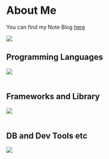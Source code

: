 # About Me

You can find my Note Blog [here]([https://note.com/yblockchain])

![](https://github-readme-stats.vercel.app/api/top-langs?username=yblockcha1n&show_icons=true&locale=en&layout=compact)

## Programming Languages

<img src="https://skillicons.dev/icons?i=html,css,js,python,rust,go" /> <br /><br />

## Frameworks and Library

<img src="https://skillicons.dev/icons?i=nodejs,flask,fastapi,wordpress" /> <br /><br />

## DB and Dev Tools etc

<img src="https://skillicons.dev/icons?i=mysql,docker,git,github,vscode,linux,aws,azure,figma" /> <br /><br />
